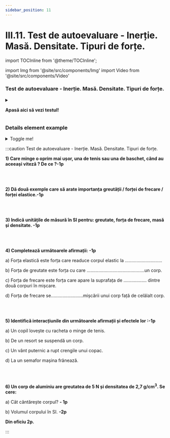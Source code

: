 ```yaml
---
sidebar_position: 11
---
```


# III.11. Test de autoevaluare - Inerție. Masă. Densitate. Tipuri de forțe.


import TOCInline from '@theme/TOCInline';

<TOCInline toc={toc} />



import Img from '@site/src/components/Img'
import Video from '@site/src/components/Video'




### Test de autoevaluare - Inerție. Masă. Densitate. Tipuri de forțe.

<details>
  <summary>

**Apasă aici să vezi testul!**
</summary>

  <div>
    <div>  

**1) Care minge o oprim mai ușor, una de tenis sau una de baschet, când au aceeași viteză ? De ce ? -1p**

<br></br>

**2) Dă două exemple care să arate importanța greutății / forței de frecare / forței elastice. -1p** <br></br>

<br></br>

**3) Indică unitățile de măsură în SI pentru: greutate, forța de frecare, masă și densitate. -1p** <br></br>


   </div>
    <br/>
    <details>
      <summary>

**4) Completează următoarele afirmații: -1p**  <span>&#x1F4DD;</span>  
</summary>
      <div>
a) Forța elastică este forța care readuce corpul elastic la …………………...….. <span>&#x2602;</span>
          
<br></br> b) Forța de greutate este forța cu care ………………………………………un corp.
         
<br></br> c) Forța de frecare este forța care apare la suprafața de ……………… dintre două corpuri în mișcare.😲
       
<br></br> d) Forța de frecare se…………………….mișcării unui corp față de celălalt corp.😲
      </div>
</details>
  </div>
</details>



### Details element example

<details>
  <summary>Toggle me!</summary>
  <div>
    <div>This is the detailed content</div>
    <br/>
    <details>
      <summary>
        Nested toggle! Some surprise inside...
      </summary>
      <div>
        😲😲😲😲😲
      </div>
    </details>
  </div>
</details>





:::caution Test de autoevaluare - Inerție. Masă. Densitate. Tipuri de forțe.

**1) Care minge o oprim mai ușor, una de tenis sau una de baschet, când au aceeași viteză ? De ce ?-1p**

<br></br>

**2) Dă două exemple care să arate importanța greutății / forței de frecare / forței elastice.-1p**

<br></br>

**3) Indică unitățile de măsură în SI pentru: greutate, forța de frecare, masă și densitate. -1p**

<br></br>


**4) Completează următoarele afirmații: -1p**

a)	Forța elastică este forța care readuce corpul elastic la …………………...…..

b)	Forța de greutate este forța cu care ………………………………………un corp.

c)	Forța de frecare este forța care apare la suprafața de ……………… dintre două corpuri în mișcare.

d)	Forța de frecare se…………………….mișcării unui corp față de celălalt corp.


<br></br>

**5) Identifică interacțiunile din următoarele afirmații și efectele lor :-1p**

a)	Un copil lovește cu racheta o minge de tenis.

b)	De un resort se suspendă un corp.

c)	Un vânt puternic a rupt crengile unui copac.

d)	La un semafor mașina frânează.


<br></br>


**6) Un corp de aluminiu are greutatea de 5 N și densitatea de 2,7 g/cm<sup>3</sup>. Se cere:**

a)	Cât cântărește corpul? **- 1p**

b)	Volumul corpului în SI. **-2p**



**Din oficiu 2p.**




:::